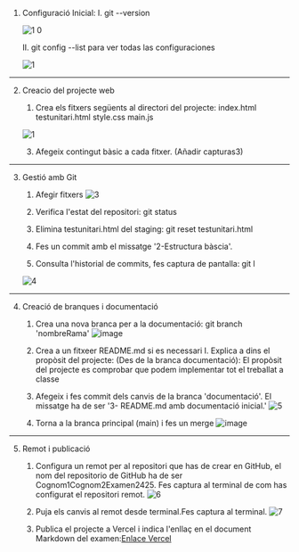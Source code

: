 

 1. Configuració Inicial: 
	I. git --version

	![1 0](https://github.com/user-attachments/assets/580c605d-632f-4318-8224-fb3cb3e16afc)

	II. git config --list para ver todas las configuraciones

	![1](https://github.com/user-attachments/assets/c3d92128-e885-4a2e-8436-15c71120e4d3)


---

	
2. Creacio del projecte web
	1. Crea els fitxers següents al directori del projecte:
		index.html
		testunitari.html
		style.css
		main.js

	![1](https://github.com/user-attachments/assets/38caf74a-5e28-44c5-a057-9eef51e3f07b)

	3. Afegeix contingut bàsic a cada fitxer.
	(Añadir capturas3)


---
3. Gestió amb Git
	1. Afegir fitxers
    	![3](https://github.com/user-attachments/assets/4386f826-4b46-4b99-b7db-79e734d42106)

	2. Verifica l'estat del repositori: git status
    
	3. Elimina testunitari.html del staging: git reset testunitari.html
    
	4. Fes un commit amb el missatge '2-Estructura bàscia'.
    
	5. Consulta l'historial de commits, fes captura de pantalla: git l
    
	![4](https://github.com/user-attachments/assets/ec8cf505-ecb3-4eec-8dbc-b2f5cddf84f7)

---
4. Creació de branques i documentació

	1. Crea una nova branca per a la documentació: git branch 'nombreRama'
    	![image](https://github.com/user-attachments/assets/935aba2f-2659-456a-9cb3-ab3c18481e93)

	3. Crea a un fitxeer README.md si es necessari
		I. Explica a dins el propòsit del projecte:
		(Des de la branca documentació): El propòsit del projecte es comprobar que podem implementar 		tot el treballat a classe
	5. Afegeix i fes commit dels canvis de la branca 'documentació'. El missatge 
	   ha de ser '3- README.md amb documentació inicial.'
	![5](https://github.com/user-attachments/assets/aeb56716-ed3d-4dc9-8206-cd9dd3be9aa0)
    
	7. Torna a la branca principal (main) i fes un merge
    	![image](https://github.com/user-attachments/assets/442a8951-5e53-4959-8778-11f8e107c364)

	
---
5. Remot i publicació 
	1. Configura un remot per al repositori que has de crear en GitHub, el nom del repositorio de GitHub 	ha de ser Cognom1Cognom2Examen2425. Fes captura al terminal de com has configurat el repositori remot.
 	![6](https://github.com/user-attachments/assets/83ee0b60-9cde-49c4-84e1-a3439b518d2d)

	2. Puja els canvis al remot desde terminal.Fes captura al terminal.
    	![7](https://github.com/user-attachments/assets/89ee7261-7a13-418c-bbd4-ed7d2147acbc)

	3. Publica el projecte a Vercel i indica l'enllaç en el document Markdown del examen:[Enlace Vercel](https://vilas-ruano-examen2425.vercel.app/)


